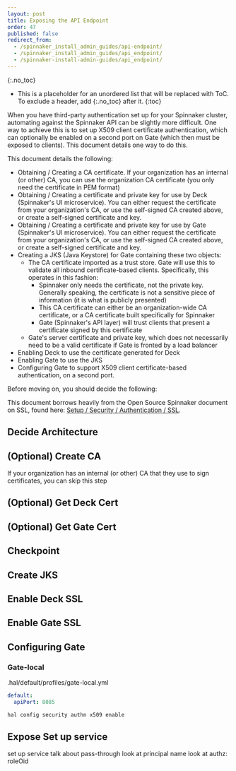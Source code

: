 ```yaml
---
layout: post
title: Exposing the API Endpoint
order: 47
published: false
redirect_from:
  - /spinnaker_install_admin_guides/api-endpoint/
  - /spinnaker_install_admin_guides/api_endpoint/
  - /spinnaker-install-admin-guides/api_endpoint/
---
```

{:.no_toc}
* This is a placeholder for an unordered list that will be replaced with ToC. To exclude a header, add {:.no_toc} after it.
{:toc}

When you have third-party authentication set up for your Spinnaker cluster, automating against the Spinnaker API can be slightly more difficult.  One way to achieve this is to set up X509 client certificate authentication, which can optionally be enabled on a second port on Gate (which then must be exposed to clients).  This document details one way to do this.

This document details the following:
* Obtaining / Creating a CA certificate.  If your organization has an internal (or other) CA, you can use the organization CA certificate (you only need the certificate in PEM format)
* Obtaining / Creating a certificate and private key for use by Deck (Spinnaker's UI microservice).  You can either request the certificate from your organization's CA, or use the self-signed CA created above, or create a self-signed certificate and key.
* Obtaining / Creating a certificate and private key for use by Gate (Spinnaker's UI microservice).   You can either request the certificate from your organization's CA, or use the self-signed CA created above, or create a self-signed certificate and key.
* Creating a JKS (Java Keystore) for Gate containing these two objects:
  * The CA certificate imported as a trust store.  Gate will use this to validate all inbound certificate-based clients.  Specifically, this operates in this fashion:
    * Spinnaker only needs the certificate, not the private key.  Generally speaking, the certificate is not a sensitive piece of information (it is what is publicly presented)
    * This CA certificate can either be an organization-wide CA certificate, or a CA certificate built specifically for Spinnaker
    * Gate (Spinnaker's API layer) will trust clients that present a certificate signed by this certificate
  * Gate's server certificate and private key, which does not necessarily need to be a valid certificate if Gate is fronted by a load balancer
* Enabling Deck to use the certificate generated for Deck
* Enabling Gate to use the JKS
* Configuring Gate to support X509 client certificate-based authentication, on a second port.

Before moving on, you should decide the following:

This document borrows heavily from the Open Source Spinnaker document on SSL, found here: [Setup / Security / Authentication / SSL](https://www.spinnaker.io/setup/security/authentication/ssl/).

## Decide Architecture



## (Optional) Create CA

If your organization has an internal (or other) CA that they use to sign certificates, you can skip this step

## (Optional) Get Deck Cert
## (Optional) Get Gate Cert
## Checkpoint
## Create JKS
## Enable Deck SSL
## Enable Gate SSL
## Configuring Gate
### Gate-local

.hal/default/profiles/gate-local.yml
```yml
default:
  apiPort: 8085
```
```bash
hal config security authn x509 enable
```

## Expose Set up service
set up service
talk about pass-through
look at principal name
look at authz: roleOid